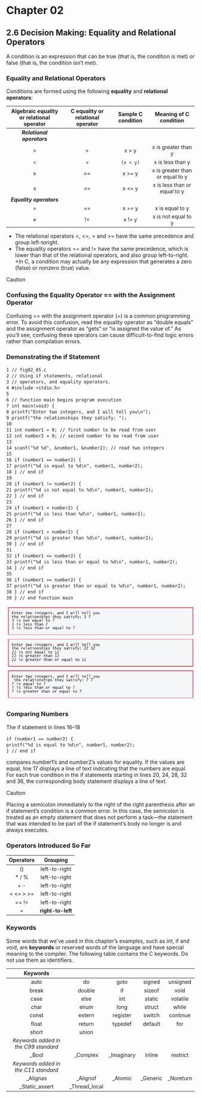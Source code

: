 # Chapter 02

## 2.6 Decision Making: Equality and Relational Operators

A condition is an expression that can be true (that is, the condition is met) or false (that is, the condition isn’t met).

### Equality and Relational Operators
   Conditions are formed using the following **equality** and **relational operators**:

   |Algebraic equality or relational operator|C equality or relational operator|Sample C condition|Meaning of C condition|
   |:-----------------------------------------:|:-----------------------------------:|:--------------------:|:------------------------:|
   |_**Relational operators**_|
   |>|>|x > y|x is greater than y|
   |`<`|`<`|`(x < y)`|x is less than y|
   |≥|>=|x >= y|x is greater than or equal to y|
   |≤|<=|x <= y|x is less than or equal to y|
   |_**Equality operators**_|
   |=|==|x == y|x is equal to y|
   |≠|!=|x != y|x is not equal to y|

   + The relational operators <, <=, > and >= have the same precedence and group left-toright. 
   + The equality operators == and != have the same precedence, which is lower than that of the relational operators, and also group left-to-right.
   +In C, a condition may actually be any expression that generates a zero (false) or nonzero (true) value.

>[!Caution]
> ### Confusing the Equality Operator == with the Assignment Operator
   >Confusing == with the assignment operator (=) is a common programming error. To avoid this confusion, read the equality operator as “double equals” and the assignment operator as “gets” or “is assigned the value of.” As you’ll see, confusing these operators can cause difficult-to-find logic errors rather than compilation errors.


### Demonstrating the if Statement

   ```
   1 // fig02_05.c
   2 // Using if statements, relational
   3 // operators, and equality operators.
   4 #include <stdio.h>
   5
   6 // function main begins program execution
   7 int main(void) {
   8 printf("Enter two integers, and I will tell you\n");
   9 printf("the relationships they satisfy: ");
   10
   11 int number1 = 0; // first number to be read from user
   12 int number2 = 0; // second number to be read from user
   13
   14 scanf("%d %d", &number1, &number2); // read two integers
   15
   16 if (number1 == number2) {
   17 printf("%d is equal to %d\n", number1, number2);
   18 } // end if
   19
   20 if (number1 != number2) {
   21 printf("%d is not equal to %d\n", number1, number2);
   22 } // end if
   23
   24 if (number1 < number2) {
   25 printf("%d is less than %d\n", number1, number2);
   26 } // end if
   27
   28 if (number1 > number2) {
   29 printf("%d is greater than %d\n", number1, number2);
   30 } // end if
   31
   32 if (number1 <= number2) {
   33 printf("%d is less than or equal to %d\n", number1, number2);
   34 } // end if
   35
   36 if (number1 >= number2) {
   37 printf("%d is greater than or equal to %d\n", number1, number2);
   38 } // end if
   39 } // end function main
   ```
   ![Alt text](Photos/1.PNG)

### Comparing Numbers
   The if statement in lines 16–18
   ``` 
   if (number1 == number2) {
   printf("%d is equal to %d\n", number1, number2);
   } // end if 
   ```
   compares number1’s and number2’s values for equality. If the values are equal, line 17
   displays a line of text indicating that the numbers are equal. For each true condition
   in the if statements starting in lines 20, 24, 28, 32 and 36, the corresponding body
   statement displays a line of text.

   >[!Caution]
   >Placing a semicolon immediately to the right of the right parenthesis after an if statement’s condition is a common error. In this case, the semicolon is treated as an empty statement that does not perform a task—the statement that was intended to be part of the if statement’s body no longer is and always executes.

### Operators Introduced So Far 

   |Operators|Grouping|
   |:---------------:|:---------------:|
   |()|left-to-right|
   |*   /   %|left-to-right|
   |+   -|left-to-right|
   |<   <=   >   >=|left-to-right|
   |==   !=|left-to-right|
   |=|**right-to-left**|

### Keywords
   Some words that we’ve used in this chapter’s examples, such as int, if and void, are **keywords** or reserved words of the language and have special meaning to the compiler. The following table contains the C keywords. Do not use them as identifiers.

   |Keywords|||||
   |:---------:|:---------:|:---------:|:---------:|:---------:|
   |auto|do|goto|signed|unsigned|
   |break|double|if|sizeof|void|
   |case|else|int|static|volatile|
   |char|enum|long|struct|while|
   |const|extern|register|switch|continue|
   |float|return|typedef|default|for|
   |short|union||||
   |_Keywords added in the C99 standard_|
   |_Bool|_Complex|_Imaginary|inline|restrict|
   |_Keywords added in the C11 standard_|
   |_Alignas|_Alignof|_Atomic|_Generic|_Noreturn|
   |_Static_assert|_Thread_local||||
